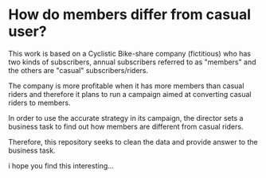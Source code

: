 # How do members differ from casual user?

This work is based on a Cyclistic Bike-share company (fictitious) who has two kinds of subscribers, annual subscribers referred to as "members" and the others are "casual" subscribers/riders.

The company is more profitable when it has more members than casual riders and therefore it plans to run a campaign aimed at converting casual riders to members.

In order to use the accurate strategy in its campaign, the director sets a business task to find out how members are different from casual riders.

Therefore, this repository seeks to clean the data and provide answer to the business task.

i hope you find this interesting...
